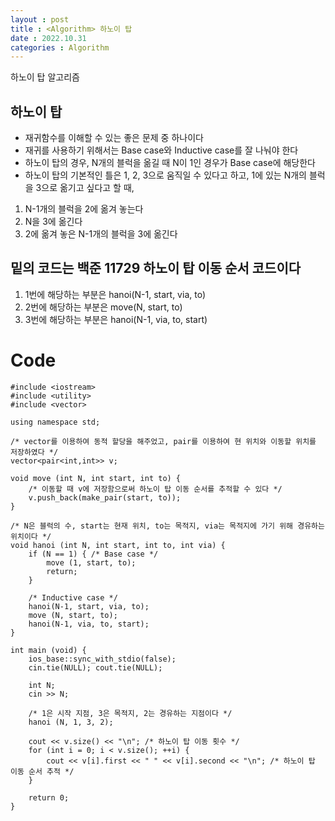 ```yaml
---
layout : post
title : <Algorithm> 하노이 탑
date : 2022.10.31
categories : Algorithm
---
```


하노이 탑 알고리즘


## 하노이 탑 

- 재귀함수를 이해할 수 있는 좋은 문제 중 하나이다
- 재귀를 사용하기 위해서는 Base case와 Inductive case를 잘 나눠야 한다
- 하노이 탑의 경우, N개의 블럭을 옮길 때 N이 1인 경우가 Base case에 해당한다
- 하노이 탑의 기본적인 틀은 1, 2, 3으로 움직일 수 있다고 하고, 1에 있는 N개의 블럭을 3으로 옮기고 싶다고 할 때,

1. N-1개의 블럭을 2에 옮겨 놓는다
2. N을 3에 옮긴다
3. 2에 옮겨 놓은 N-1개의 블럭을 3에 옮긴다        

## 밑의 코드는 백준 11729 하노이 탑 이동 순서 코드이다
1. 1번에 해당하는 부분은 hanoi(N-1, start, via, to)
2. 2번에 해당하는 부분은 move(N, start, to)
3. 3번에 해당하는 부분은 hanoi(N-1, via, to, start)     

# Code      
```
#include <iostream>
#include <utility>
#include <vector>

using namespace std;

/* vector를 이용하여 동적 할당을 해주었고, pair를 이용하여 현 위치와 이동할 위치를 저장하였다 */
vector<pair<int,int>> v; 

void move (int N, int start, int to) {
    /* 이동할 때 v에 저장함으로써 하노이 탑 이동 순서를 추적할 수 있다 */
    v.push_back(make_pair(start, to)); 
}

/* N은 블럭의 수, start는 현재 위치, to는 목적지, via는 목적지에 가기 위해 경유하는 위치이다 */
void hanoi (int N, int start, int to, int via) { 
    if (N == 1) { /* Base case */
        move (1, start, to);
        return;
    }

    /* Inductive case */
    hanoi(N-1, start, via, to);
    move (N, start, to);
    hanoi(N-1, via, to, start);
}

int main (void) {
    ios_base::sync_with_stdio(false);
    cin.tie(NULL); cout.tie(NULL);

    int N;
    cin >> N;

    /* 1은 시작 지점, 3은 목적지, 2는 경유하는 지점이다 */
    hanoi (N, 1, 3, 2); 

    cout << v.size() << "\n"; /* 하노이 탑 이동 횟수 */
    for (int i = 0; i < v.size(); ++i) {
        cout << v[i].first << " " << v[i].second << "\n"; /* 하노이 탑 이동 순서 추적 */
    }

    return 0;
}
```



